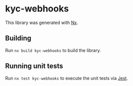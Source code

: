 # kyc-webhooks

This library was generated with [Nx](https://nx.dev).

## Building

Run `nx build kyc-webhooks` to build the library.

## Running unit tests

Run `nx test kyc-webhooks` to execute the unit tests via [Jest](https://jestjs.io).
